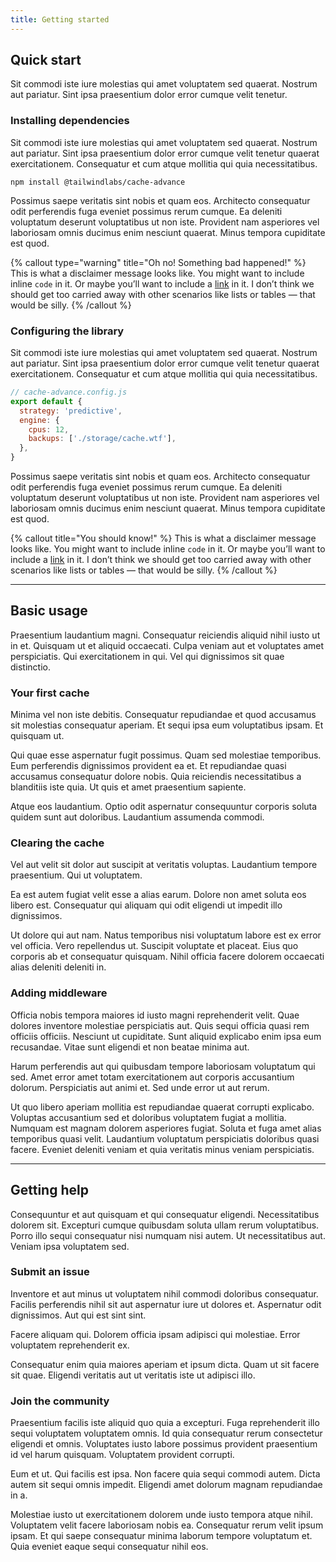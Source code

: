 ```yaml
---
title: Getting started
---
```


## Quick start

Sit commodi iste iure molestias qui amet voluptatem sed quaerat. Nostrum aut pariatur. Sint ipsa praesentium dolor error cumque velit tenetur.

### Installing dependencies

Sit commodi iste iure molestias qui amet voluptatem sed quaerat. Nostrum aut pariatur. Sint ipsa praesentium dolor error cumque velit tenetur quaerat exercitationem. Consequatur et cum atque mollitia qui quia necessitatibus.

```shell
npm install @tailwindlabs/cache-advance
```

Possimus saepe veritatis sint nobis et quam eos. Architecto consequatur odit perferendis fuga eveniet possimus rerum cumque. Ea deleniti voluptatum deserunt voluptatibus ut non iste. Provident nam asperiores vel laboriosam omnis ducimus enim nesciunt quaerat. Minus tempora cupiditate est quod.

{% callout type="warning" title="Oh no! Something bad happened!" %}
This is what a disclaimer message looks like. You might want to include inline `code` in it. Or maybe you’ll want to include a [link](/) in it. I don’t think we should get too carried away with other scenarios like lists or tables — that would be silly.
{% /callout %}

### Configuring the library

Sit commodi iste iure molestias qui amet voluptatem sed quaerat. Nostrum aut pariatur. Sint ipsa praesentium dolor error cumque velit tenetur quaerat exercitationem. Consequatur et cum atque mollitia qui quia necessitatibus.

```js
// cache-advance.config.js
export default {
  strategy: 'predictive',
  engine: {
    cpus: 12,
    backups: ['./storage/cache.wtf'],
  },
}
```

Possimus saepe veritatis sint nobis et quam eos. Architecto consequatur odit perferendis fuga eveniet possimus rerum cumque. Ea deleniti voluptatum deserunt voluptatibus ut non iste. Provident nam asperiores vel laboriosam omnis ducimus enim nesciunt quaerat. Minus tempora cupiditate est quod.

{% callout title="You should know!" %}
This is what a disclaimer message looks like. You might want to include inline `code` in it. Or maybe you’ll want to include a [link](/) in it. I don’t think we should get too carried away with other scenarios like lists or tables — that would be silly.
{% /callout %}

---

## Basic usage

Praesentium laudantium magni. Consequatur reiciendis aliquid nihil iusto ut in et. Quisquam ut et aliquid occaecati. Culpa veniam aut et voluptates amet perspiciatis. Qui exercitationem in qui. Vel qui dignissimos sit quae distinctio.

### Your first cache

Minima vel non iste debitis. Consequatur repudiandae et quod accusamus sit molestias consequatur aperiam. Et sequi ipsa eum voluptatibus ipsam. Et quisquam ut.

Qui quae esse aspernatur fugit possimus. Quam sed molestiae temporibus. Eum perferendis dignissimos provident ea et. Et repudiandae quasi accusamus consequatur dolore nobis. Quia reiciendis necessitatibus a blanditiis iste quia. Ut quis et amet praesentium sapiente.

Atque eos laudantium. Optio odit aspernatur consequuntur corporis soluta quidem sunt aut doloribus. Laudantium assumenda commodi.

### Clearing the cache

Vel aut velit sit dolor aut suscipit at veritatis voluptas. Laudantium tempore praesentium. Qui ut voluptatem.

Ea est autem fugiat velit esse a alias earum. Dolore non amet soluta eos libero est. Consequatur qui aliquam qui odit eligendi ut impedit illo dignissimos.

Ut dolore qui aut nam. Natus temporibus nisi voluptatum labore est ex error vel officia. Vero repellendus ut. Suscipit voluptate et placeat. Eius quo corporis ab et consequatur quisquam. Nihil officia facere dolorem occaecati alias deleniti deleniti in.

### Adding middleware

Officia nobis tempora maiores id iusto magni reprehenderit velit. Quae dolores inventore molestiae perspiciatis aut. Quis sequi officia quasi rem officiis officiis. Nesciunt ut cupiditate. Sunt aliquid explicabo enim ipsa eum recusandae. Vitae sunt eligendi et non beatae minima aut.

Harum perferendis aut qui quibusdam tempore laboriosam voluptatum qui sed. Amet error amet totam exercitationem aut corporis accusantium dolorum. Perspiciatis aut animi et. Sed unde error ut aut rerum.

Ut quo libero aperiam mollitia est repudiandae quaerat corrupti explicabo. Voluptas accusantium sed et doloribus voluptatem fugiat a mollitia. Numquam est magnam dolorem asperiores fugiat. Soluta et fuga amet alias temporibus quasi velit. Laudantium voluptatum perspiciatis doloribus quasi facere. Eveniet deleniti veniam et quia veritatis minus veniam perspiciatis.

---

## Getting help

Consequuntur et aut quisquam et qui consequatur eligendi. Necessitatibus dolorem sit. Excepturi cumque quibusdam soluta ullam rerum voluptatibus. Porro illo sequi consequatur nisi numquam nisi autem. Ut necessitatibus aut. Veniam ipsa voluptatem sed.

### Submit an issue

Inventore et aut minus ut voluptatem nihil commodi doloribus consequatur. Facilis perferendis nihil sit aut aspernatur iure ut dolores et. Aspernatur odit dignissimos. Aut qui est sint sint.

Facere aliquam qui. Dolorem officia ipsam adipisci qui molestiae. Error voluptatem reprehenderit ex.

Consequatur enim quia maiores aperiam et ipsum dicta. Quam ut sit facere sit quae. Eligendi veritatis aut ut veritatis iste ut adipisci illo.

### Join the community

Praesentium facilis iste aliquid quo quia a excepturi. Fuga reprehenderit illo sequi voluptatem voluptatem omnis. Id quia consequatur rerum consectetur eligendi et omnis. Voluptates iusto labore possimus provident praesentium id vel harum quisquam. Voluptatem provident corrupti.

Eum et ut. Qui facilis est ipsa. Non facere quia sequi commodi autem. Dicta autem sit sequi omnis impedit. Eligendi amet dolorum magnam repudiandae in a.

Molestiae iusto ut exercitationem dolorem unde iusto tempora atque nihil. Voluptatem velit facere laboriosam nobis ea. Consequatur rerum velit ipsum ipsam. Et qui saepe consequatur minima laborum tempore voluptatum et. Quia eveniet eaque sequi consequatur nihil eos.
